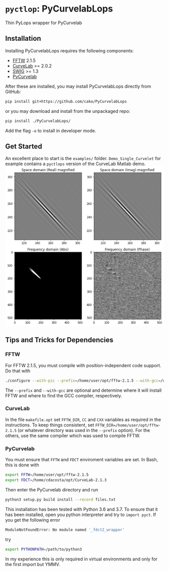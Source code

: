 # `pyctlop`: PyCurvelabLops

Thin PyLops wrapper for PyCurvelab

## Installation

Installing PyCurvelabLops requires the following components:

- [FFTW](http://www.fftw.org/download.html) 2.1.5
- [CurveLab](http://curvelet.org/software.html) >= 2.0.2
- [SWIG](http://www.swig.org/) >= 1.3
- [PyCurvelab](https://github.com/slimgroup/PyCurvelab)

After these are installed, you may install PyCurvelabLops directly from GitHub:

```bash
pip install git+https://github.com/cako/PyCurvelabLops
```

or you may download and install from the unpackaged repo:

```bash
pip install ./PyCurvelabLops/
```

Add the flag `-e` to install in developer mode.

## Get Started

An excellent place to start is the `examples/` folder. `Demo_Single_Curvelet` for example contains a `pyctlops` version of the CurveLab Matlab demo.
![Demo](https://github.com/cako/PyCurvelabLops/raw/main/docs/source/static/demo.png)

## Tips and Tricks for Dependencies

### FFTW

For FFTW 2.1.5, you must compile with position-independent code support. Do that with

```bash
./configure --with-pic --prefix=/home/user/opt/fftw-2.1.5 --with-gcc=/usr/bin/gcc
```

The `--prefix` and `--with-gcc` are optional and determine where it will install FFTW and where to find the GCC compiler, respectively.

### CurveLab

In the file `makefile.opt` set `FFTW_DIR`, `CC` and `CXX` variables as required in the instructions. To keep things consistent, set `FFTW_DIR=/home/user/opt/fftw-2.1.5` (or whatever directory was used in the `--prefix` option). For the others, use the same compiler which was used to compile FFTW.

### PyCurvelab

You must ensure that `FFTW` and `FDCT` enviroment variables are set. In Bash, this is done with

```bash
export FFTW=/home/user/opt/fftw-2.1.5
export FDCT=/home/cdacosta/opt/CurveLab-2.1.3
```

Then enter the PyCurvelab directory and run

```bash
python3 setup.py build install --record files.txt
```

This installation has been tested with Python 3.6 and 3.7.
To ensure that it has been installed, open you python interpreter and try to `import pyct`. If you get the following error

```bash
ModuleNotFoundError: No module named '_fdct2_wrapper'
```

try

```bash
export PYTHONPATH=/path/to/python3
```

In my experience this is only required in virtual environments and only for the first import but YMMV.
